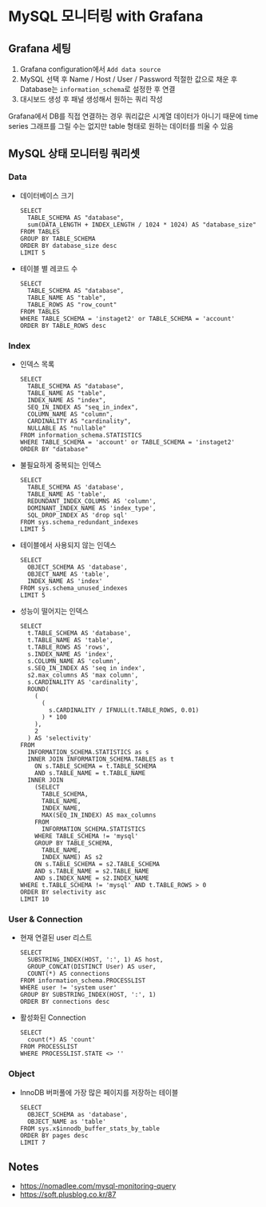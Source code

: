 # MySQL 모니터링 with Grafana
      
## Grafana 세팅
1. Grafana configuration에서 `Add data source`
2. MySQL 선택 후 Name / Host / User / Password 적절한 값으로 채운 후 Database는 `information_schema`로 설정한 후 연결
3. 대시보드 생성 후 패널 생성해서 원하는 쿼리 작성
      
Grafana에서 DB를 직접 연결하는 경우 쿼리값은 시계열 데이터가 아니기 때문에 time series 그래프를 그릴 수는 없지만 table 형태로 원하는 데이터를 띄울 수 있음
        
## MySQL 상태 모니터링 쿼리셋
     
### Data
- 데이터베이스 크기

	```
	SELECT
	  TABLE_SCHEMA AS "database",
	  sum(DATA_LENGTH + INDEX_LENGTH / 1024 * 1024) AS "database_size"
	FROM TABLES
	GROUP BY TABLE_SCHEMA
	ORDER BY database_size desc
	LIMIT 5
	```
- 테이블 별 레코드 수

	```
	SELECT 
	  TABLE_SCHEMA AS "database",
	  TABLE_NAME AS "table",
	  TABLE_ROWS AS "row_count"
	FROM TABLES
	WHERE TABLE_SCHEMA = 'instaget2' or TABLE_SCHEMA = 'account'
	ORDER BY TABLE_ROWS desc
	```
      
### Index
- 인덱스 목록

	```
	SELECT
	  TABLE_SCHEMA AS "database",
	  TABLE_NAME AS "table",
	  INDEX_NAME AS "index",
	  SEQ_IN_INDEX AS "seq_in_index",
	  COLUMN_NAME AS "column",
	  CARDINALITY AS "cardinality",
	  NULLABLE AS "nullable"
	FROM information_schema.STATISTICS
	WHERE TABLE_SCHEMA = 'account' or TABLE_SCHEMA = 'instaget2'
	ORDER BY "database"
	```

- 불필요하게 중복되는 인덱스

	```
	SELECT 
	  TABLE_SCHEMA AS 'database', 
	  TABLE_NAME AS 'table', 
	  REDUNDANT_INDEX_COLUMNS AS 'column', 
	  DOMINANT_INDEX_NAME AS 'index_type', 
	  SQL_DROP_INDEX AS 'drop sql'
	FROM sys.schema_redundant_indexes
	LIMIT 5
	```

- 테이블에서 사용되지 않는 인덱스

	```
	SELECT 
	  OBJECT_SCHEMA AS 'database', 
	  OBJECT_NAME AS 'table', 
	  INDEX_NAME AS 'index'
	FROM sys.schema_unused_indexes
	LIMIT 5
	```
- 성능이 떨어지는 인덱스

	```
	SELECT
	  t.TABLE_SCHEMA AS 'database',
	  t.TABLE_NAME AS 'table',
	  t.TABLE_ROWS AS 'rows',
	  s.INDEX_NAME AS 'index',
	  s.COLUMN_NAME AS 'column',
	  s.SEQ_IN_INDEX AS 'seq in index',
	  s2.max_columns AS 'max column',
	  s.CARDINALITY AS 'cardinality',
	  ROUND(
	    (
	      (
	        s.CARDINALITY / IFNULL(t.TABLE_ROWS, 0.01)
	      ) * 100
	    ),
	    2
	  ) AS 'selectivity'
	FROM
	  INFORMATION_SCHEMA.STATISTICS as s
	  INNER JOIN INFORMATION_SCHEMA.TABLES as t
	    ON s.TABLE_SCHEMA = t.TABLE_SCHEMA
	    AND s.TABLE_NAME = t.TABLE_NAME
	  INNER JOIN
	    (SELECT
	      TABLE_SCHEMA,
	      TABLE_NAME,
	      INDEX_NAME,
	      MAX(SEQ_IN_INDEX) AS max_columns
	    FROM
	      INFORMATION_SCHEMA.STATISTICS
	    WHERE TABLE_SCHEMA != 'mysql'
	    GROUP BY TABLE_SCHEMA,
	      TABLE_NAME,
	      INDEX_NAME) AS s2
	    ON s.TABLE_SCHEMA = s2.TABLE_SCHEMA
	    AND s.TABLE_NAME = s2.TABLE_NAME
	    AND s.INDEX_NAME = s2.INDEX_NAME
	WHERE t.TABLE_SCHEMA != 'mysql' AND t.TABLE_ROWS > 0
	ORDER BY selectivity asc
	LIMIT 10
	```

### User & Connection
- 현재 연결된 user 리스트

	```
	SELECT
	  SUBSTRING_INDEX(HOST, ':', 1) AS host,
	  GROUP_CONCAT(DISTINCT User) AS user,
	  COUNT(*) AS connections
	FROM information_schema.PROCESSLIST
	WHERE user != 'system user'
	GROUP BY SUBSTRING_INDEX(HOST, ':', 1)
	ORDER BY connections desc
	```

- 활성화된 Connection

	```
	SELECT
	  count(*) AS 'count'
	FROM PROCESSLIST
	WHERE PROCESSLIST.STATE <> ''
	```
	
### Object
- InnoDB 버퍼풀에 가장 많은 페이지를 저장하는 테이블

	```
	SELECT 
	  OBJECT_SCHEMA as 'database', 
	  OBJECT_NAME as 'table'
	FROM sys.x$innodb_buffer_stats_by_table
	ORDER BY pages desc
	LIMIT 7
	```	
      
## Notes
- https://nomadlee.com/mysql-monitoring-query
- https://soft.plusblog.co.kr/87